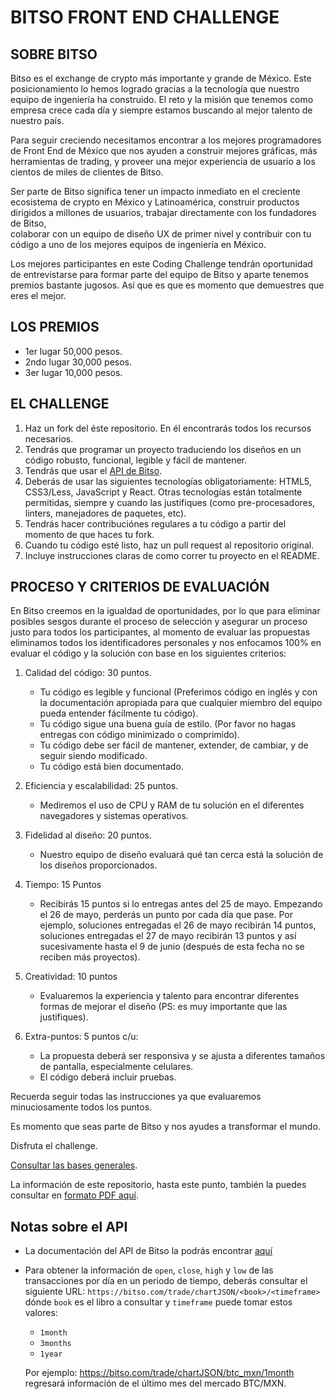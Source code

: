 # BITSO FRONT END CHALLENGE

## SOBRE BITSO
Bitso es el exchange de crypto más importante y grande de México. Este posicionamiento lo hemos logrado gracias 
a la tecnología que nuestro equipo de ingeniería ha construido. El reto y la misión que tenemos como empresa 
crece cada día y siempre estamos buscando al mejor talento de nuestro país. 

Para seguir creciendo necesitamos encontrar a los mejores programadores de Front End de México que nos ayuden a construir mejores gráficas, 
más herramientas de trading, y proveer una mejor experiencia de usuario a los 
cientos de miles de clientes de Bitso.

Ser parte de Bitso significa tener un impacto inmediato en el creciente ecosistema de crypto en México y Latinoamérica, 
construir  productos  dirigidos  a  millones  de  usuarios,  trabajar  directamente  con  los  fundadores  de  Bitso,  
colaborar con un equipo de diseño UX de primer nivel y contribuir con tu código a uno de los mejores equipos de 
ingeniería en México. 

Los mejores participantes en este Coding Challenge tendrán oportunidad de entrevistarse para formar parte del 
equipo  de  Bitso  y  aparte  tenemos  premios  bastante  jugosos.  Así  que  es  que  es  momento  que  demuestres  que  
eres el mejor.  

## LOS PREMIOS
* 1er lugar 50,000 pesos.
* 2ndo lugar 30,000 pesos.
* 3er lugar 10,000 pesos.

## EL CHALLENGE
1. Haz un fork del éste repositorio. En él encontrarás todos los recursos necesarios.
2. Tendrás que programar un proyecto traduciendo los diseños en un código robusto, funcional, legible y fácil de mantener. 
3. Tendrás que usar el [API de Bitso](https://bitso.com/api_info).
4. Deberás de usar las siguientes tecnologías obligatoriamente: HTML5, CSS3/Less, JavaScript y React. 
Otras tecnologías están totalmente permitidas, siempre y cuando las justifiques (como pre-procesadores, linters, manejadores de paquetes, etc).
5. Tendrás hacer contribuciónes regulares a tu código a partir del momento de que haces tu fork.
6. Cuando tu código esté listo, haz un pull request al repositorio original.
7. Incluye instrucciones claras de como correr tu proyecto en el README.

## PROCESO Y CRITERIOS DE EVALUACIÓN
En Bitso creemos en la igualdad de oportunidades, por lo que para eliminar posibles sesgos durante el proceso de 
selección y asegurar un proceso justo para todos los participantes, al momento de evaluar las propuestas eliminamos todos 
los identificadores personales y nos enfocamos 100% en evaluar el código y la solución con base en los 
siguientes criterios: 

1. Calidad del código: 30 puntos.
    *  Tu código es legible y funcional (Preferimos código en inglés y con la documentación apropiada para que cualquier miembro del equipo pueda entender fácilmente tu código).
    *  Tu código sigue una buena guía de estilo. (Por favor no hagas entregas con código minimizado o comprimido).
    *  Tu código debe ser fácil de mantener, extender, de cambiar, y de seguir siendo modificado.
    *  Tu código está bien documentado.

2. Eficiencia y escalabilidad: 25 puntos.
    * Mediremos el uso de CPU y RAM de tu solución en el diferentes navegadores y sistemas operativos.

3. Fidelidad al diseño: 20 puntos.

    * Nuestro equipo de diseño evaluará qué tan cerca está la solución de los diseños proporcionados.

4. Tiempo: 15 Puntos

    *  Recibirás 15 puntos si lo entregas antes del 25 de mayo. Empezando el 26 de mayo, perderás un punto 
      por cada día que pase. Por ejemplo, soluciones entregadas el 26 de mayo recibirán 14 puntos, soluciones 
      entregadas el 27 de mayo recibirán 13 puntos y así sucesivamente hasta el 9 de junio (después de esta 
      fecha no se reciben más proyectos). 

5. Creatividad: 10 puntos

    *  Evaluaremos la experiencia y talento para encontrar diferentes formas de mejorar el diseño (PS:  es muy 
      importante que las justifiques). 

6. Extra-puntos: 5 puntos c/u:

    * La propuesta deberá ser responsiva y se ajusta a diferentes tamaños de pantalla, especialmente celulares.
    * El código deberá incluir pruebas.
    
Recuerda seguir todas las instrucciones ya que evaluaremos minuciosamente todos los puntos. 

Es momento que seas parte de Bitso y nos ayudes a transformar el mundo. 
    
Disfruta el challenge.
    
[Consultar las bases generales](https://bitso.com/assets/pdfs/front_end_coding_challenge_2018/bases_generales.pdf).

La información de este repositorio, hasta este punto, también la puedes consultar en [formato PDF aquí](https://bitso.com/assets/pdfs/front_end_coding_challenge_2018/hoja_participantes.pdf).
    
## Notas sobre el API

* La documentación del API de Bitso la podrás encontrar [aquí](https://bitso.com/api_info)
* Para obtener la información de `open`, `close`, `high` y `low` de las transacciones por día en un periodo de tiempo, deberás consultar el siguiente URL: 
```https://bitso.com/trade/chartJSON/<book>/<timeframe>```
dónde `book` es el libro a consultar y `timeframe` puede tomar estos valores:
    * `1month`
    * `3months`
    * `1year`
    
    Por ejemplo: https://bitso.com/trade/chartJSON/btc_mxn/1month regresará información de el último mes del mercado BTC/MXN.
